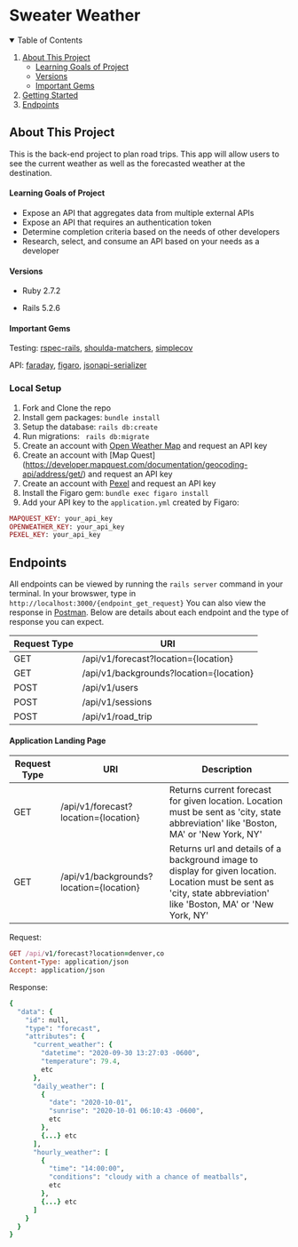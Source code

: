 # Sweater Weather
<details open="open">
  <summary>Table of Contents</summary>
  <ol>
    <li>
      <a href="#about-this-project">About This Project</a>
      <ul>
        <li><a href="#learning-goals-of-project">Learning Goals of Project</a></li>
      </ul>
      <ul>
        <li><a href="#versions">Versions</a></li>
      </ul>
      <ul>
        <li><a href="#important-gems">Important Gems</a></li>
      </ul>
      <li>
      <a href="#getting-started">Getting Started</a>
    </li>
    <li><a href="#endpoints">Endpoints</a></li>
  </ol>
</details>

## About This Project

This is the back-end project to plan road trips. This app will allow users to see the current weather as well as the forecasted weather at the destination.

#### Learning Goals of Project 

- Expose an API that aggregates data from multiple external APIs
- Expose an API that requires an authentication token
- Determine completion criteria based on the needs of other developers
- Research, select, and consume an API based on your needs as a developer

#### Versions

- Ruby 2.7.2

- Rails 5.2.6

#### Important Gems
Testing: [rspec-rails](https://github.com/rspec/rspec-rails), [shoulda-matchers](https://github.com/thoughtbot/shoulda-matchers), [simplecov](https://github.com/simplecov-ruby/simplecov)

API: [faraday](https://github.com/lostisland/faraday), [figaro](https://github.com/laserlemon/figaro), [jsonapi-serializer](https://github.com/fotinakis/jsonapi-serializers)

### Local Setup

1. Fork and Clone the repo
2. Install gem packages: `bundle install`
3. Setup the database: `rails db:create`
4. Run migrations: ` rails db:migrate`
6. Create an account with [Open Weather Map](https://home.openweathermap.org/users/sign_up) and request an API key
7. Create an account with [Map Quest] (https://developer.mapquest.com/documentation/geocoding-api/address/get/) and request an API key
9. Create an account with [Pexel](https://www.pexels.com/api/) and request an API key
10. Install the Figaro gem: `bundle exec figaro install`
11. Add your API key to the `application.yml` created by Figaro:
  ```rb
  MAPQUEST_KEY: your_api_key
  OPENWEATHER_KEY: your_api_key
  PEXEL_KEY: your_api_key
  ```
  
## Endpoints 
All endpoints can be viewed by running the `rails server` command in your terminal. In your browswer, type in `http://localhost:3000/{endpoint_get_request}` You can also view the response in [Postman](https://www.postman.com/). Below are details about each endpoint and the type of response you can expect. 

| Request Type  | URI           |  
| ------------- | ------------- |
| GET  |  /api/v1/forecast?location={location}  |
| GET  |  /api/v1/backgrounds?location={location} |
| POST | /api/v1/users |
| POST | /api/v1/sessions |
| POST | /api/v1/road_trip | 

#### Application Landing Page
| Request Type | URI           | Description  | 
| ------------- | ------------- | ------------ | 
| GET  |  /api/v1/forecast?location={location}  |Returns current forecast for given location. Location must be sent as 'city, state abbreviation' like 'Boston, MA' or 'New York, NY' | 
| GET  |  /api/v1/backgrounds?location={location} | Returns url and details of a background image to display for given location. Location must be sent as 'city, state abbreviation' like 'Boston, MA' or 'New York, NY' |

Request: 
```ruby 
GET /api/v1/forecast?location=denver,co
Content-Type: application/json
Accept: application/json
``` 

Response: 
```ruby 
{
  "data": {
    "id": null,
    "type": "forecast",
    "attributes": {
      "current_weather": {
        "datetime": "2020-09-30 13:27:03 -0600",
        "temperature": 79.4,
        etc
      },
      "daily_weather": [
        {
          "date": "2020-10-01",
          "sunrise": "2020-10-01 06:10:43 -0600",
          etc
        },
        {...} etc
      ],
      "hourly_weather": [
        {
          "time": "14:00:00",
          "conditions": "cloudy with a chance of meatballs",
          etc
        },
        {...} etc
      ]
    }
  }
}
```
